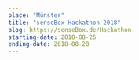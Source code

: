 ```yaml
---
place: "Münster"
title: "senseBox Hackathon 2018"
blog: https://senseBox.de/Hackathon
starting-date: 2018-08-26
ending-date: 2018-08-28
---
```

